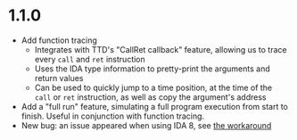 # 1.1.0
* Add function tracing
  * Integrates with TTD's "CallRet callback" feature, allowing us to trace every `call` and `ret` instruction
  * Uses the IDA type information to pretty-print the arguments and return values
  * Can be used to quickly jump to a time position, at the time of the `call` or `ret` instruction, as well as copy the argument's address
* Add a "full run" feature, simulating a full program execution from start to finish. Useful in conjunction with function tracing.
* New bug: an issue appeared when using IDA 8, see [the workaround](https://github.com/airbus-cert/ttddbg#known-issues)